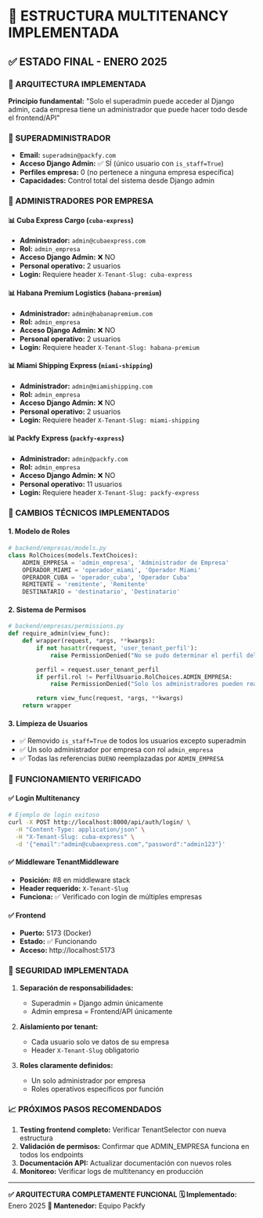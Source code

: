 # 🏢 ESTRUCTURA MULTITENANCY IMPLEMENTADA

## ✅ ESTADO FINAL - ENERO 2025

### 🎯 ARQUITECTURA IMPLEMENTADA

**Principio fundamental:** "Solo el superadmin puede acceder al Django admin, cada empresa tiene un administrador que puede hacer todo desde el frontend/API"

### 👑 SUPERADMINISTRADOR

- **Email:** `superadmin@packfy.com`
- **Acceso Django Admin:** ✅ SÍ (único usuario con `is_staff=True`)
- **Perfiles empresa:** 0 (no pertenece a ninguna empresa específica)
- **Capacidades:** Control total del sistema desde Django admin

### 🏢 ADMINISTRADORES POR EMPRESA

#### 📊 Cuba Express Cargo (`cuba-express`)

- **Administrador:** `admin@cubaexpress.com`
- **Rol:** `admin_empresa`
- **Acceso Django Admin:** ❌ NO
- **Personal operativo:** 2 usuarios
- **Login:** Requiere header `X-Tenant-Slug: cuba-express`

#### 📊 Habana Premium Logistics (`habana-premium`)

- **Administrador:** `admin@habanapremium.com`
- **Rol:** `admin_empresa`
- **Acceso Django Admin:** ❌ NO
- **Personal operativo:** 2 usuarios
- **Login:** Requiere header `X-Tenant-Slug: habana-premium`

#### 📊 Miami Shipping Express (`miami-shipping`)

- **Administrador:** `admin@miamishipping.com`
- **Rol:** `admin_empresa`
- **Acceso Django Admin:** ❌ NO
- **Personal operativo:** 2 usuarios
- **Login:** Requiere header `X-Tenant-Slug: miami-shipping`

#### 📊 Packfy Express (`packfy-express`)

- **Administrador:** `admin@packfy.com`
- **Rol:** `admin_empresa`
- **Acceso Django Admin:** ❌ NO
- **Personal operativo:** 11 usuarios
- **Login:** Requiere header `X-Tenant-Slug: packfy-express`

### 🔧 CAMBIOS TÉCNICOS IMPLEMENTADOS

#### 1. **Modelo de Roles**

```python
# backend/empresas/models.py
class RolChoices(models.TextChoices):
    ADMIN_EMPRESA = 'admin_empresa', 'Administrador de Empresa'
    OPERADOR_MIAMI = 'operador_miami', 'Operador Miami'
    OPERADOR_CUBA = 'operador_cuba', 'Operador Cuba'
    REMITENTE = 'remitente', 'Remitente'
    DESTINATARIO = 'destinatario', 'Destinatario'
```

#### 2. **Sistema de Permisos**

```python
# backend/empresas/permissions.py
def require_admin(view_func):
    def wrapper(request, *args, **kwargs):
        if not hasattr(request, 'user_tenant_perfil'):
            raise PermissionDenied("No se pudo determinar el perfil del usuario para el tenant")

        perfil = request.user_tenant_perfil
        if perfil.rol != PerfilUsuario.RolChoices.ADMIN_EMPRESA:
            raise PermissionDenied("Solo los administradores pueden realizar esta acción")

        return view_func(request, *args, **kwargs)
    return wrapper
```

#### 3. **Limpieza de Usuarios**

- ✅ Removido `is_staff=True` de todos los usuarios excepto superadmin
- ✅ Un solo administrador por empresa con rol `admin_empresa`
- ✅ Todas las referencias `DUENO` reemplazadas por `ADMIN_EMPRESA`

### 🚀 FUNCIONAMIENTO VERIFICADO

#### ✅ Login Multitenancy

```bash
# Ejemplo de login exitoso
curl -X POST http://localhost:8000/api/auth/login/ \
  -H "Content-Type: application/json" \
  -H "X-Tenant-Slug: cuba-express" \
  -d '{"email":"admin@cubaexpress.com","password":"admin123"}'
```

#### ✅ Middleware TenantMiddleware

- **Posición:** #8 en middleware stack
- **Header requerido:** `X-Tenant-Slug`
- **Funciona:** ✅ Verificado con login de múltiples empresas

#### ✅ Frontend

- **Puerto:** 5173 (Docker)
- **Estado:** ✅ Funcionando
- **Acceso:** http://localhost:5173

### 🔐 SEGURIDAD IMPLEMENTADA

1. **Separación de responsabilidades:**

   - Superadmin = Django admin únicamente
   - Admin empresa = Frontend/API únicamente

2. **Aislamiento por tenant:**

   - Cada usuario solo ve datos de su empresa
   - Header `X-Tenant-Slug` obligatorio

3. **Roles claramente definidos:**
   - Un solo administrador por empresa
   - Roles operativos específicos por función

### 📈 PRÓXIMOS PASOS RECOMENDADOS

1. **Testing frontend completo:** Verificar TenantSelector con nueva estructura
2. **Validación de permisos:** Confirmar que ADMIN_EMPRESA funciona en todos los endpoints
3. **Documentación API:** Actualizar documentación con nuevos roles
4. **Monitoreo:** Verificar logs de multitenancy en producción

---

**✅ ARQUITECTURA COMPLETAMENTE FUNCIONAL**
**🗓️ Implementado:** Enero 2025
**🔧 Mantenedor:** Equipo Packfy

